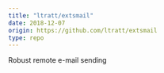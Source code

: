 ```yaml
---
title: "ltratt/extsmail"
date: 2018-12-07
origin: https://github.com/ltratt/extsmail
type: repo
---
```


Robust remote e-mail sending